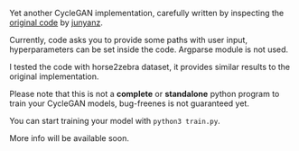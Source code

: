 Yet another CycleGAN implementation, carefully written by inspecting the [original code](https://github.com/junyanz/pytorch-CycleGAN-and-pix2pix) by [junyanz](https://github.com/junyanz).

Currently, code asks you to provide some paths with user input, hyperparameters can be set inside the code. Argparse module is not used.

I tested the code with horse2zebra dataset, it provides similar results to the original implementation.

Please note that this is not a **complete** or **standalone** python program to train your CycleGAN models, bug-freenes is not guaranteed yet.

You can start training your model with `python3 train.py`.

More info will be available soon.
